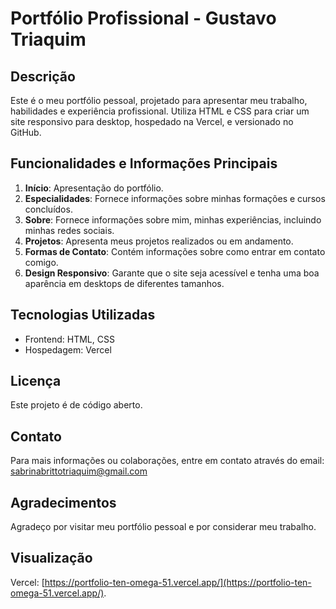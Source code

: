 # Portfólio Profissional - Gustavo Triaquim

## Descrição

Este é o meu portfólio pessoal, projetado para apresentar meu trabalho, habilidades e experiência profissional. Utiliza HTML e CSS para criar um site responsivo para desktop, hospedado na Vercel, e versionado no GitHub.

## Funcionalidades e Informações Principais

1. **Início**: Apresentação do portfólio.
2. **Especialidades**: Fornece informações sobre minhas formações e cursos concluídos.
3. **Sobre**: Fornece informações sobre mim, minhas experiências, incluindo minhas redes sociais.
4. **Projetos**: Apresenta meus projetos realizados ou em andamento.
5. **Formas de Contato**: Contém informações sobre como entrar em contato comigo.
6. **Design Responsivo**: Garante que o site seja acessível e tenha uma boa aparência em desktops de diferentes tamanhos.

## Tecnologias Utilizadas

- Frontend: HTML, CSS
- Hospedagem: Vercel

## Licença

Este projeto é de código aberto.

## Contato

Para mais informações ou colaborações, entre em contato através do email: [sabrinabrittotriaquim@gmail.com](mailto:sabrinabrittotriaquim@gmail.com)

## Agradecimentos

Agradeço por visitar meu portfólio pessoal e por considerar meu trabalho.

## Visualização

Vercel: [https://portfolio-ten-omega-51.vercel.app/](https://portfolio-ten-omega-51.vercel.app/).
